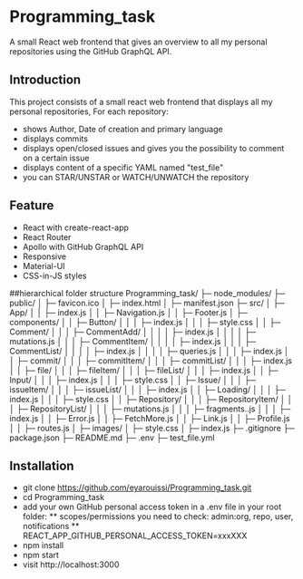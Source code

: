 # Programming_task
A small React web frontend that gives an overview to all my personal repositories using the GitHub GraphQL API.
## Introduction
This project consists of a small react web frontend that displays all my personal repositories, For each repository:
*  shows Author, Date of creation and primary language
*  displays commits
*  displays open/closed issues and gives you the possibility to comment on a certain issue
*  displays content of a specific YAML named "test_file"
*  you can STAR/UNSTAR or WATCH/UNWATCH the repository

## Feature
*  React with create-react-app
*  React Router 
*  Apollo with GitHub GraphQL API
*  Responsive
*  Material-UI 
*  CSS-in-JS styles

##hierarchical folder structure
Programming_task/
├─ node_modules/
├─ public/
│  ├─ favicon.ico
│  ├─ index.html
│  ├─ manifest.json
├─ src/
│  ├─ App/
│  │  ├─ index.js
│  │  ├─ Navigation.js
│  │  ├─ Footer.js
│  ├─ components/
│  │  ├─ Button/
│  │  │  ├─ index.js
│  │  │  ├─ style.css
│  │  ├─ Comment/
│  │  │  ├─ CommentAdd/
│  │  │  │  ├─ index.js
│  │  │  │  ├─ mutations.js
│  │  │  ├─ CommentItem/
│  │  │  │  ├─ index.js
│  │  │  ├─ CommentList/
│  │  │  │  ├─ index.js
│  │  │  │  ├─ queries.js
│  │  │  ├─ index.js
│  │  ├─ commit/
│  │  │  ├─ commitItem/
│  │  │  ├─ commitList/
│  │  │  ├─ index.js
│  │  ├─ file/
│  │  │  ├─ fileItem/
│  │  │  ├─ fileList/
│  │  │  ├─ index.js
│  │  ├─ Input/
│  │  │  ├─ index.js
│  │  │  ├─ style.css
│  │  ├─ Issue/
│  │  │  ├─ issueItem/
│  │  │  ├─ issueList/
│  │  │  ├─ index.js
│  │  ├─ Loading/
│  │  │  ├─ index.js
│  │  │  ├─ style.css
│  │  ├─ Repository/
│  │  │  ├─ RepositoryItem/
│  │  │  ├─ RepositoryList/
│  │  │  ├─ mutations.js
│  │  │  ├─ fragments..js
│  │  │  ├─ index.js
│  │  ├─ Error.js
│  │  ├─ FetchMore.js
│  │  ├─ Link.js
│  │  ├─ Profile.js
│  │  ├─ routes.js
│  ├─ images/
│  ├─ style.css
│  ├─ index.js
├─ .gitignore
├─ package.json
├─ README.md
├─ .env
├─ test_file.yml


## Installation

*  git clone https://github.com/eyarouissi/Programming_task.git
*  cd Programming_task
*  add your own GitHub personal access token in a .env file in your root folder:
  ** scopes/permissions you need to check: admin:org, repo, user, notifications
  ** REACT_APP_GITHUB_PERSONAL_ACCESS_TOKEN=xxxXXX
*  npm install
*  npm start
*  visit http://localhost:3000
